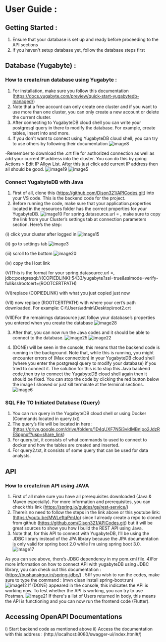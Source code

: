 # User Guide :

## Getting Started :
1) Ensure that your database is set up and ready before proceeding to the API sections
2) If you haven't setup database yet, follow the database steps first

## Database (Yugabyte) :
### How to create/run database using Yugabyte :
1) For installation, make sure you follow this documentation (https://docs.yugabyte.com/preview/quick-start-yugabytedb-managed/)
2) Note that a free account can only create one cluster and if you want to use more than one cluster, you can only create a new account or delete the current cluster.
3) After connecting to YugabyteDB cloud shell  you can write your postgresql query in there to modify the database. For example, create tables, insert into and more.
4) If you don't want to connect using YugabyteDB cloud shell, you can try to use others by following their documentation
![image8](https://user-images.githubusercontent.com/123624174/215009396-0ed13985-687b-4cc1-9931-d2e9be7133f1.png)

-Remember to download the .crt file for authorized connection as well as add your current IP address into the cluster. You can do this by going Actions > Edit IP Allow List. After this just click add current IP address then all should be good.
![image19](https://user-images.githubusercontent.com/123624174/215009460-86b6e587-7795-459d-9fc5-0b81d8f18783.png)
![image5](https://user-images.githubusercontent.com/123624174/215009528-6b2a1d04-944e-4d5f-8ea8-8e84874b96e4.png)

### Connect YugabyteDB with Java
1) First of all, clone this (https://github.com/Dison321/APICodes.git) into your VS code. This is the backend code for the project. 
2) Before running the code, make sure that your application.properties located in the resources folder has the correct properties for your YugabyteDB.
![image10](https://user-images.githubusercontent.com/123624174/215009702-195e45a9-d936-46e2-a3a5-0ab2787c10e3.png)
 For spring.datasource.url = , make sure to copy the link from your Cluster’s settings tab at connection parameters section. Here’s the step:
 
(i) click your cluster after logged in
![image15](https://user-images.githubusercontent.com/123624174/215009903-4c91b076-e9fa-4187-b2b1-7074a9475daf.png)

(ii) go to settings tab
![image3](https://user-images.githubusercontent.com/123624174/215009954-03b21d10-e005-4c71-b74b-16630146b179.png)

(iii) scroll to the bottom
![image20](https://user-images.githubusercontent.com/123624174/215009980-1b088495-93d8-4ffb-9207-60cc9140379a.png)

(iv) copy the Host link

(V)This is the format for your spring.datasource.url =, jdbc:postgresql://(COPIEDLINK):5433/yugabyte?ssl=true&sslmode=verify-full&sslrootcert=(ROOTCERTPATH)

(VI)replace (COPIEDLINK) with what you just copied just now

(VII) now replace (ROOTCERTPATH) with where your cert’s path downloaded. For example: C:\\\Users\\admin\\Desktop\\root2.crt

(VIII)For the remainings datasource just follow your database’s properties you entered when you create the database
![image28](https://user-images.githubusercontent.com/123624174/215010061-c4d4af25-2106-473e-adc8-3d419f5585d0.png)


3) After that, you can now run the Java codes and it should be able to connect to the database. 
![image25](https://user-images.githubusercontent.com/123624174/215010145-2c8171ec-a750-49fd-b123-2a21362b2f2f.png)
![image22](https://user-images.githubusercontent.com/123624174/215010157-cb318489-7232-48f2-9313-6956369a7e18.png)


4) (DONE) will be seen in the console, this means that the backend code is running in the background. Note that, while this is running, you might encounter errors of (Max connection) in your YugabyteDB cloud shell  (where you enter the postgresql query to modify your database) if you tried to connect it. The solution for this is to stop this Java backend code,then try to connect the YugabyteDB cloud shell again then it should be fixed. You can stop the code by clicking the red button below the image I showed or just kill terminate at the terminal sections. 
![image6](https://user-images.githubusercontent.com/123624174/215010190-36597bd1-8e7c-453c-b61f-9799ececcb8d.png)

### SQL File TO Initiated Database (Query)
1) You can run query in the YugabyteDB cloud shell or using Docker (Commands located in query.txt)
2) The query’s file will be located in here : (https://drive.google.com/drive/folders/1D4qUXF7N5i3vldMBnIpo2JdzRESppnxf?usp=share_link)
3) For query.txt, it consists of what commands to used to connect to docker and how the tables are created and inserted.
4) For query2.txt, it consists of some query that can be used for data analysts.





## API
### How to create/run API using JAVA
1) First of all make sure you have all prerequisites downloaded (Java & Maven especially). For more information and prerequisites, you can check this link (https://spring.io/guides/gs/rest-service/)
2) There’s no need to follow the steps in the link above or this youtube link: (https://youtu.be/MWLe1tqPmUo) since I already create a repo to cloned from github (https://github.com/Dison321/APICodes.git) but it will be great sources to show you how I build the REST API using Java.
3) Note that, for this API to connect with YugabyteDB, I’ll be using the JDBC library instead of the JPA library because the JPA documentation is only valid for spring boot 2.0 while I’m using spring boot 3.0. 
![image17](https://user-images.githubusercontent.com/123624174/215010841-2b0456b2-ba02-4c3d-954b-7e5ad9fd3dcc.png)

As you can see above, there’s JDBC dependency in my pom.xml file.
4)For more information on how to connect API with yugabyteDB using JDBC library, you can check out this documentation : (https://bushansirgur.in/spring-jdbc/) .
5)If you wish to run the codes, make sure to type the command : (mvn clean install spring-boot:run)  	
![image12](https://user-images.githubusercontent.com/123624174/215010915-b1d1fd15-c382-48ce-89bb-471a6ab2939c.png)
If (DONE) appeared in the console, this indicates the API is working now. To test whether the API is working, you can try to use Postman.
![image21](https://user-images.githubusercontent.com/123624174/215011173-8f6a29f6-9001-47c0-94e2-dd5467b901ac.png)
If there's a list of Users returned in body, this means the API is functioning and you can now run the frontend code (Flutter). 

## Accessing OpenAPI Documentations
i) Start backend code as mentioned above
ii) Access the documentation with this address :
(http://localhost:8080/swagger-ui/index.html#/)

